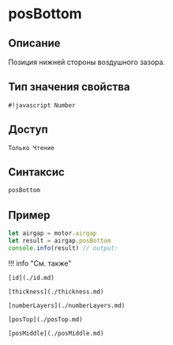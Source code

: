 # posBottom

## Описание
Позиция нижней стороны воздушного зазора.

## Тип значения свойства
`#!javascript Number`

## Доступ
`Только Чтение`

## Синтаксис
```javascript
posBottom
```

## Пример
```javascript linenums="1"
let airgap = motor.airgap
let result = airgap.posBottom
console.info(result) // output:
```

!!! info "См. также"

    [id](./id.md)

    [thickness](./thickness.md)

    [numberLayers](./numberLayers.md)

    [posTop](./posTop.md)

    [posMiddle](./posMiddle.md)

